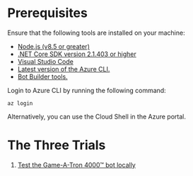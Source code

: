 # Prerequisites

Ensure that the following tools are installed on your machine:

- [Node.js (v8.5 or greater)](https://nodejs.org/)
- [.NET Core SDK version 2.1.403 or higher](https://www.microsoft.com/net/download)
- [Visual Studio Code](https://code.visualstudio.com/download)
- [Latest version of the Azure CLI.](https://docs.microsoft.com/en-us/cli/azure/install-azure-cli?view=azure-cli-latest)
- [Bot Builder tools.](https://aka.ms/botbuilder-tools-readme)

Login to Azure CLI by running the following command:

```shell
az login
```

Alternatively, you can use the Cloud Shell in the Azure portal.

# The Three Trials

1. [Test the Game-A-Tron 4000™ bot locally](docs/trial1.md)